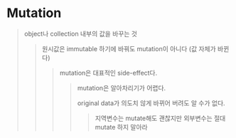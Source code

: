 # Mutation

> object나 collection 내부의 값을 바꾸는 것
>
> > 원시값은 immutable 하기에 바꿔도 mutation이 아니다 (값 자체가 바뀐다)
> >
> > > mutation은 대표적인 side-effect다.
> > >
> > > > mutation은 알아차리기가 어렵다.
> > > >
> > > > original data가 의도치 않게 바뀌어 버려도 알 수가 없다.
> > > >
> > > > > 지역변수는 mutate해도 괜찮지만 외부변수는 절대 mutate 하지 말아라
